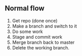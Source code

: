 ## Normal flow

1. Get repo (done once)
2. Make a branch and switch to it
3. Do some work
4. Stage and commit work
5. Merge branch back to master
6. Delete the working branch.

